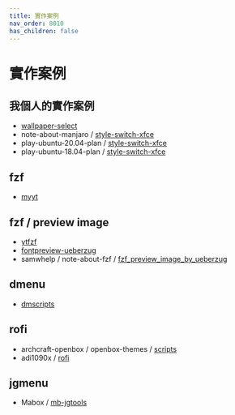 ```yaml
---
title: 實作案例
nav_order: 8010
has_children: false
---
```



# 實作案例


## 我個人的實作案例

* [wallpaper-select](https://samwhelp.github.io/note-about-fzf/read/project/wallpaper-select/)
* note-about-manjaro / [style-switch-xfce](https://github.com/samwhelp/note-about-manjaro/tree/gh-pages/_demo/project/style-xfce/style-switch)
* play-ubuntu-20.04-plan / [style-switch-xfce](https://github.com/samwhelp/play-ubuntu-20.04-plan/tree/master/project/style-xfce/style-switch)
* play-ubuntu-18.04-plan / [style-switch-xfce](https://github.com/samwhelp/play-ubuntu-18.04-plan/tree/master/project/style-tool/xfce/style-switch)


## fzf

* [myyt](https://github.com/Bugswriter/myyt/)


## fzf / preview image

* [ytfzf](https://github.com/pystardust/ytfzf/blob/master/ytfzf)
* [fontpreview-ueberzug](https://github.com/xlucn/fontpreview-ueberzug/blob/master/fontpreview-ueberzug)
* samwhelp / note-about-fzf / [fzf_preview_image_by_ueberzug](https://github.com/samwhelp/note-about-fzf/tree/gh-pages/_demo/start/preview/image_by_ueberzug)


## dmenu

* [dmscripts](https://gitlab.com/dwt1/dmscripts)


## rofi

* archcraft-openbox / openbox-themes / [scripts](https://github.com/archcraft-os/archcraft-openbox/tree/main/files/openbox-themes/scripts)
* adi1090x / [rofi](https://github.com/adi1090x/rofi)


## jgmenu

* Mabox / [mb-jgtools](https://git.maboxlinux.org/Mabox/mb-jgtools)
